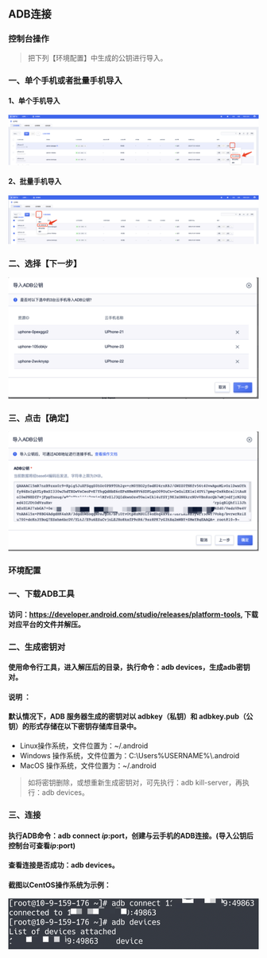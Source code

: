 ## ADB连接
### 控制台操作
>把下列【环境配置】中生成的公钥进行导入。
### 一、单个手机或者批量手机导入
#### 1、单个手机导入
![img](images/singleimport.png)
#### 2、批量手机导入
![img](images/batchimport.png)
### 二、选择【下一步】
![img](images/ADBnext.png)
### 三、点击【确定】
![img](images/ADBcommit.png)
### 环境配置
### 一、下载ADB工具
#### 访问：https://developer.android.com/studio/releases/platform-tools, 下载对应平台的文件并解压。

### 二、生成密钥对
#### 使用命令行工具，进入解压后的目录，执行命令：adb devices，生成adb密钥对。
#### 说明 ：
#### 默认情况下，ADB 服务器生成的密钥对以 adbkey（私钥）和 adbkey.pub（公钥）的形式存储在以下密钥存储库目录中。
* Linux操作系统，文件位置为：~/.android
* Windows 操作系统，文件位置为：C:\Users\%USERNAME%\\.android
* MacOS 操作系统，文件位置为：~/.android
>如将密钥删除，或想重新生成密钥对，可先执行：adb kill-server，再执行：adb devices。

### 三、连接
#### 执行ADB命令：adb connect $ip:$port，创建与云手机的ADB连接。(导入公钥后控制台可查看$ip:$port)
#### 查看连接是否成功：adb devices。
#### 截图以CentOS操作系统为示例：
![img](images/ADB.png)


